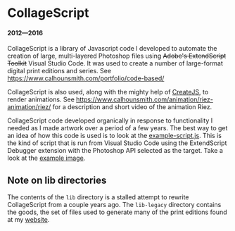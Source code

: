 # CollageScript
#### 2012&#8212;2016
CollageScript is a library of Javascript code I developed to automate the creation of large, multi-layered Photoshop files using ~~Adobe's ExtendScript Toolkit~~ Visual Studio Code. It was used to create a number of large-format digital print editions and series. See https://www.calhounsmith.com/portfolio/code-based/

CollageScript is also used, along with the mighty help of [CreateJS](https://github.com/createjs), to render animations. See https://www.calhounsmith.com/animation/riez-animation/riez/ for a description and short video of the animation Riez.

CollageScript code developed organically in response to functionality I needed as I made artwork over a period of a few years. The best way to get an idea of how this code is used is to look at the [example-script.js](example-script.js). This is the kind of script that is run from Visual Studio Code using the ExtendScript Debugger extension with the Photoshop API selected as the target. Take a look at the [example image](example-image.jpg).

## Note on lib directories
The contents of the `lib` directory is a stalled attempt to rewrite CollageScript from a couple years ago. The `lib-legacy` directory contains the goods, the set of files used to generate many of the print editions found at my [website](https://calhounsmith.com).
